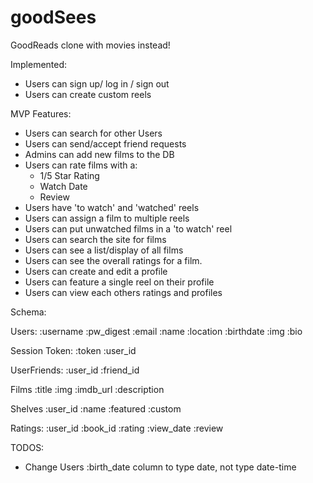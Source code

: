 # goodSees
GoodReads clone with movies instead!

Implemented:
- Users can sign up/ log in / sign out
- Users can create custom reels

MVP Features:
- Users can search for other Users
- Users can send/accept friend requests
- Admins can add new films to the DB
- Users can rate films with a:
  - 1/5 Star Rating
  - Watch Date
  - Review
- Users have 'to watch' and 'watched' reels
- Users can assign a film to multiple reels
- Users can put unwatched films in a 'to watch' reel
- Users can search the site for films
- Users can see a list/display of all films
- Users can see the overall ratings for a film.
- Users can create and edit a profile
- Users can feature a single reel on their profile
- Users can view each others ratings and profiles

Schema:

Users:
:username
:pw_digest
:email
:name
:location
:birthdate
:img
:bio

Session Token:
:token
:user_id

UserFriends:
:user_id
:friend_id

Films
:title
:img
:imdb_url
:description

Shelves
:user_id
:name
:featured
:custom

Ratings:
:user_id
:book_id
:rating
:view_date
:review


TODOS:
- Change Users :birth_date column to type date, not type date-time
